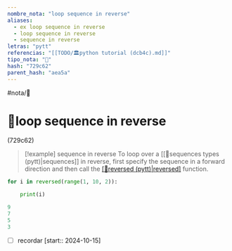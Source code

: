 ```yaml
---
nombre_nota: "loop sequence in reverse"
aliases:
  - ex loop sequence in reverse
  - loop sequence in reverse
  - sequence in reverse
letras: "pytt"
referencias: "[[TODO/🏛️python tutorial (dcb4c).md]]"
tipo_nota: "📑"
hash: "729c62"
parent_hash: "aea5a"
---
```


#nota/📑

# 📑loop sequence in reverse
<div class="hash">(729c62)</div>



> [!example] sequence in reverse 
>To loop over a [[📑sequences types (pytt)|sequences]] in reverse, first specify the sequence in a forward direction and then call the [[📑reversed (pytt)|reversed]]() function.


```python
for i in reversed(range(1, 10, 2)):

    print(i)

9
7
5
3
```


- [ ] recordar  [start:: 2024-10-15]